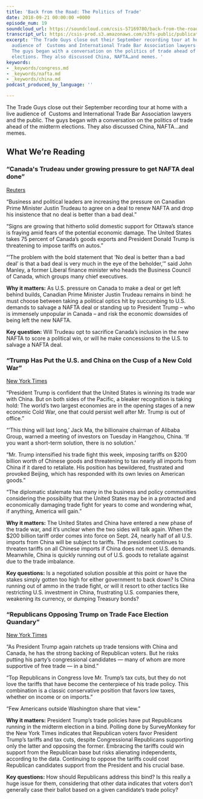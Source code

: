 ```yaml
---
title: 'Back from the Road: The Politics of Trade'
date: 2018-09-21 00:00:00 +0000
episode_num: 19
soundcloud_url: https://soundcloud.com/csis-57169780/back-from-the-road-the-politics-of-trade
transcript_url: https://csis-prod.s3.amazonaws.com/s3fs-public/publication/180921_The_Politics_Trade.pdf
excerpt: 'The Trade Guys close out their September recording tour at home with a live
  audience of  Customs and International Trade Bar Association lawyers and the public.
  The guys began with a conversation on the politics of trade ahead of the midterm
  elections. They also discussed China, NAFTA…and memes. '
keywords:
- _keywords/congress.md
- _keywords/nafta.md
- _keywords/china.md
podcast_produced_by_language: ''

---
```

The Trade Guys close out their September recording tour at home with a live audience of  Customs and International Trade Bar Association lawyers and the public. The guys began with a conversation on the politics of trade ahead of the midterm elections. They also discussed China, NAFTA…and memes. 

## What We’re Reading

### “Canada's Trudeau under growing pressure to get NAFTA deal done” 

[Reuters](https://www.reuters.com/article/us-trade-nafta/canadas-trudeau-under-growing-pressure-to-get-nafta-deal-done-idUSKCN1LY2RY)

“Business and political leaders are increasing the pressure on Canadian Prime Minister Justin Trudeau to agree on a deal to renew NAFTA and drop his insistence that no deal is better than a bad deal.”

“Signs are growing that hitherto solid domestic support for Ottawa’s stance is fraying amid fears of the potential economic damage. The United States takes 75 percent of Canada’s goods exports and President Donald Trump is threatening to impose tariffs on autos.”

“’The problem with the bold statement that ‘No deal is better than a bad deal’ is that a bad deal is very much in the eye of the beholder,’” said John Manley, a former Liberal finance minister who heads the Business Council of Canada, which groups many chief executives.

**Why it matters:** As U.S. pressure on Canada to make a deal or get left behind builds, Canadian Prime Minister Justin Trudeau remains in bind: he must choose between taking a political optics hit by succumbing to U.S. demands to salvage a NAFTA deal or standing up to President Trump – who is immensely unpopular in Canada – and risk the economic downsides of being left the new NAFTA. 

**Key question:** Will Trudeau opt to sacrifice Canada’s inclusion in the new NAFTA to score a political win, or will he make concessions to the U.S. to salvage a NAFTA deal. 

### “Trump Has Put the U.S. and China on the Cusp of a New Cold War” 

[New York Times](https://www.nytimes.com/2018/09/19/us/politics/trump-china-trade-war.html)

“President Trump is confident that the United States is winning its trade war with China. But on both sides of the Pacific, a bleaker recognition is taking hold: The world’s two largest economies are in the opening stages of a new economic Cold War, one that could persist well after Mr. Trump is out of office.”

“’This thing will last long,’ Jack Ma, the billionaire chairman of Alibaba Group, warned a meeting of investors on Tuesday in Hangzhou, China. ‘If you want a short-term solution, there is no solution.’

“Mr. Trump intensified his trade fight this week, imposing tariffs on $200 billion worth of Chinese goods and threatening to tax nearly all imports from China if it dared to retaliate. His position has bewildered, frustrated and provoked Beijing, which has responded with its own levies on American goods.”

“The diplomatic stalemate has many in the business and policy communities considering the possibility that the United States may be in a protracted and economically damaging trade fight for years to come and wondering what, if anything, America will gain.”

**Why it matters:** The United States and China have entered a new phase of the trade war, and it’s unclear when the two sides will talk again. When the $200 billion tariff order comes into force on Sept. 24, nearly half of all U.S. imports from China will be subject to tariffs. The president continues to threaten tariffs on all Chinese imports if China does not meet U.S. demands. Meanwhile, China is quickly running out of U.S. goods to retaliate against due to the trade imbalance. 

**Key questions:** Is a negotiated solution possible at this point or have the stakes simply gotten too high for either government to back down? Is China running out of ammo in the trade fight, or will it resort to other tactics like restricting U.S. investment in China, frustrating U.S. companies there, weakening its currency, or dumping Treasury bonds? 

### “Republicans Opposing Trump on Trade Face Election Quandary” 

[New York Times](https://www.nytimes.com/2018/09/18/business/economy/republicans-trump-trade.html) 

“As President Trump again ratchets up trade tensions with China and Canada, he has the strong backing of Republican voters. But he risks putting his party’s congressional candidates — many of whom are more supportive of free trade — in a bind.”

“Top Republicans in Congress love Mr. Trump’s tax cuts, but they do not love the tariffs that have become the centerpiece of his trade policy. This combination is a classic conservative position that favors low taxes, whether on income or on imports.”

“Few Americans outside Washington share that view.”

**Why it matters:** President Trump’s trade policies have put Republicans running in the midterm election in a bind. Polling done by SurveyMonkey for the New York Times indicates that Republican voters favor President Trump’s tariffs and tax cuts, despite Congressional Republicans supporting only the latter and opposing the former. Embracing the tariffs could win support from the Republican base but risks alienating independents, according to the data. Continuing to oppose the tariffs could cost Republican candidates support from the President and his crucial base. 

**Key questions:** How should Republicans address this bind? Is this really a huge issue for them, considering that other data indicates that voters don’t generally case their ballot based on a given candidate’s trade policy?